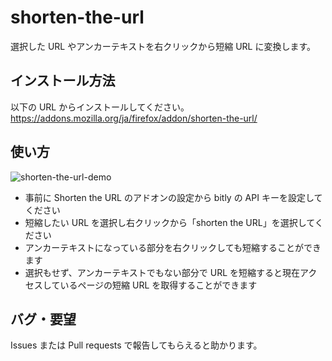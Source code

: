shorten-the-url
================
選択した URL やアンカーテキストを右クリックから短縮 URL に変換します。

インストール方法
----------------
以下の URL からインストールしてください。  
 https://addons.mozilla.org/ja/firefox/addon/shorten-the-url/

使い方
------

![shorten-the-url-demo](https://1.bp.blogspot.com/-OKcWz0nGhEM/V3H3HbrXNxI/AAAAAAAAIv4/TF393p4-7pAwIJnz1PRiatJxCMW70zPQwCLcB/s1600/demo_shorten_the_url.gif)

* 事前に Shorten the URL のアドオンの設定から bitly の API キーを設定してください
* 短縮したい URL を選択し右クリックから「shorten the URL」を選択してください
* アンカーテキストになっている部分を右クリックしても短縮することができます
* 選択もせず、アンカーテキストでもない部分で URL を短縮すると現在アクセスしているページの短縮 URL を取得することができます

バグ・要望
----------

Issues または Pull requests で報告してもらえると助かります。
